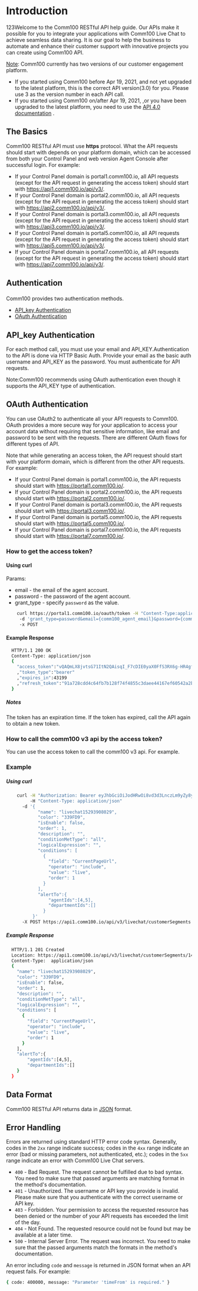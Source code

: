 ﻿# Introduction

123Welcome to the Comm100 RESTful API help guide. Our APIs make it possible for you to integrate your applications with Comm100 Live Chat to achieve seamless data sharing. It is our goal to help the business to automate and enhance their customer support with innovative projects you can create using Comm100 API.

<a href="#authentication">Note</a>: Comm100 currently has two versions of our customer engagement platform.  

- If you started using Comm100 before Apr 19, 2021, and not yet upgraded to the latest platform, this is the correct API version(3.0) for you. Please use 3 as the version number in each API call.
- If you started using Comm100 on/after Apr 19, 2021, ,or you have been upgraded to the latest platform, you need to use the [API 4.0 documentation](https://dash11.comm100.io/doc) .
## The Basics

Comm100 RESTful API must use **https** protocol. What the API requests should start with depends on your platform domain, which can be accessed from both your Control Panel and web version Agent Console after successful login. For example:

- If your Control Panel domain is portal1.comm100.io, all API requests (except for the API request in generating the access token) should start with https://api1.comm100.io/api/v3/. 
- If your Control Panel domain is portal2.comm100.io, all API requests (except for the API request in generating the access token) should start with https://api2.comm100.io/api/v3/.
- If your Control Panel domain is portal3.comm100.io, all API requests (except for the API request in generating the access token) should start with https://api3.comm100.io/api/v3/.
- If your Control Panel domain is portal5.comm100.io, all API requests (except for the API request in generating the access token) should start with https://api5.comm100.io/api/v3/.
- If your Control Panel domain is portal7.comm100.io, all API requests (except for the API request in generating the access token) should start with https://api7.comm100.io/api/v3/.

## <p id="authentication">Authentication</p>

Comm100 provides two authentication methods.

- [API_key Authentication](#API_key-Authentication)
- [OAuth Authentication](#OAuth-Authentication)

</div>
<div>

## API_key Authentication

For each method call, you must use your email and API_KEY.Authentication to the API is done via HTTP Basic Auth. Provide your email as the basic auth username and API_KEY as the password. You must authenticate for API requests. 

Note:Comm100 recommends using OAuth authentication even though it supports the API_KEY type of authentication.

</div>
<div>

## OAuth Authentication

  You can use OAuth2 to authenticate all your API requests to Comm100. OAuth provides a more secure way for your application to access your account data without requiring that sensitive information, like email and password to be sent with the requests. There are different OAuth flows for different types of API.
  
  Note that while generating an access token, the API request should start with your platform domain, which is different from the other API requests. For example:
  
- If your Control Panel domain is portal1.comm100.io, the API requests should start with https://portal1.comm100.io/.
- If your Control Panel domain is portal2.comm100.io, the API requests should start with https://portal2.comm100.io/.
- If your Control Panel domain is portal3.comm100.io, the API requests should start with https://portal3.comm100.io/.
- If your Control Panel domain is portal5.comm100.io, the API requests should start with https://portal5.comm100.io/.
- If your Control Panel domain is portal7.comm100.io, the API requests should start with https://portal7.comm100.io/.

### How to get the access token?

#### Using curl

  Params:

- email - the email of the agent account.
- password - the password of the agent account.
- grant_type - specify `password` as the value.

```bash
    curl https://portal1.comm100.io/oauth/token -H "Content-Type:application/x-www-form-urlencoded"  
     -d 'grant_type=password&email={comm100_agent_email}&password={comm100_agent_password}'  
     -x POST
```

#### Example Response

```bash
  HTTP/1.1 200 OK
  Content-Type: application/json
  {
    "access_token":"vQAQmLX8jvtsG71ItN2QAisqI_F7cDIE0yaX0FfS3RX6g-HR4gfHSVMaOukomYJiJX0Q"
    ,"token_type":"bearer"
    ,"expires_in":43199
    ,"refresh_token":"91a728cdd4c64fb7b128f74f4855c3daee44167ef60542a2b45c21e16373ed02"
  }
```

##### Notes

The token has an expiration time. If the token has expired, call the API again to obtain a new token.

### How to call the comm100 v3 api by the access token?
You can use the access token to call the comm100 v3 api. For example.

### Example

##### Using curl

```bash
    curl -H "Authorization: Bearer eyJhbGciOiJodHRwOi8vd3d3LnczLm9yZy8yMDAxLzA0L3htbGRzaWctbW9yZSNyc2Etc2hhMjU2IiwidHlwIjoiSldUIn0.eyJqdGkiOiI1NjIzNDFjZS0zZDkyLTRlZDYtOGY3ZS0zYTQ0NTdlYjQ0OTEiLCJhZ2VudElkIjoiMSIsInNpdGVJZCI6IjEwMDAxMDAwIiwidGh1bWJwcmludCI6IjhBNjhBOThBQzg0MUI1QTc5OEQ5RkE1MTY1QUU0Nzk3NEVERkIyRjYiLCJzdWNjZXNzIjoiVHJ1ZSIsIm5iZiI6MTU4NzY5NTk4MSwiZXhwIjoxNTg3NzAzMTgxLCJpc3MiOiJwb3J0YWwxLmNvbW0xMDAuaW8ifQ.MKuNrAqkbX5HMPwGH9hT-LlZp__CrNJpavXN7UR2qwM2C5TKG1ooghriQruaEBNDFwV8d7mjuwUMcydII2ayngX5jneabirqlhEu0O3LxGitR7P8NyQMDRMEh2ssJmIIJiCKwz9Mr_IzbtNgBZ5yAJ59jQ3hZZErrs62tlhPcMDAxOvTd9wAePUsISb3_-MbUU_WM9cLIKmQi9XWAUw0U4Lvxqp2dopkTLFyynahQGKbKMP934MMwRlKDQko0GZzcjIokYMWfqhesW9iZnJHP-_JQYjbkd4YL1IGUrD2BygD_trcm6Tk2odcYQKPx8vFvR62lU2_pm8i66ECvN-sAA" 
         -H "Content-Type: application/json"
      -d '{
            "name": "livechat15293908029",
            "color": "339FD9",
            "isEnable": false,
            "order": 1,
            "description": "",
            "conditionMetType": "all",
            "logicalExpression": "",
            "conditions": [
              {
                "field": "CurrentPageUrl",
                "operator": "include",
                "value": "live",
                "order": 1
              }
            ],
            "alertTo":{
                "agentIds":[4,5],
                "departmentIds":[]
              }
          }' 
      -X POST https://api1.comm100.io/api/v3/livechat/customerSegments
```

##### Example Response

```bash
  HTTP/1.1 201 Created
  Location: https://api1.comm100.io/api/v3/livechat/customerSegments/1487fc9d-92e6-4487-a2e8-92e68d6892e6
  Content-Type:  application/json
  {
    "name": "livechat15293908029",
    "color": "339FD9",
    "isEnable": false,
    "order": 1,
    "description": "",
    "conditionMetType": "all",
    "logicalExpression": "",
    "conditions": [
      {
        "field": "CurrentPageUrl",
        "operator": "include",
        "value": "live",
        "order": 1
      }
    ],
    "alertTo":{
        "agentIds":[4,5],
        "departmentIds":[]
    }
  }
```

## Data Format

Comm100 RESTful API returns data in [JSON](https://en.wikipedia.org/wiki/JSON) format.

## Error Handling

Errors are returned using standard HTTP error code syntax. Generally, codes in the `2xx` range indicate success; codes in the `4xx` range indicate an error (bad or missing parameters, not authenticated, etc.); codes in the `5xx` range indicate an error with Comm100 Live Chat servers.

- `400` - Bad Request. The request cannot be fulfilled due to bad syntax. You need to make sure that passed arguments are matching format in the method's documentation.
- `401` - Unauthorized. The username or API key you provide is invalid. Please make sure that you authenticate with the correct username or API key.
- `403` - Forbidden. Your permission to access the requested resource has been denied or the number of your API requests has exceeded the limit of the day.
- `404` - Not Found. The requested resource could not be found but may be available at a later time.
- `500` - Internal Server Error. The request was incorrect. You need to make sure that the passed arguments match the formats in the method's documentation.

An error including `code` and `message` is returned in JSON format when an API request fails. For example:

```bash
{ code: 400000, message: "Parameter 'timeFrom' is required." }
```

